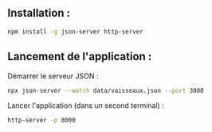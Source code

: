 ## Installation :
``` bash
npm install -g json-server http-server
```

## Lancement de l'application :
Démarrer le serveur JSON :  
``` bash
npx json-server --watch data/vaisseaux.json --port 3000
```

Lancer l'application (dans un second terminal) :
``` bash
http-server -p 8000
```
